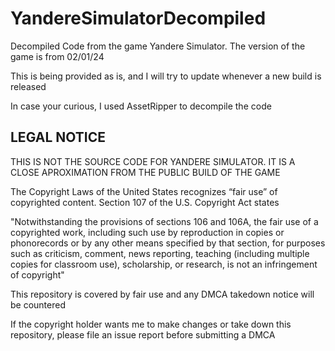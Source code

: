 # YandereSimulatorDecompiled

Decompiled Code from the game Yandere Simulator. The version of the game is from 02/01/24

This is being provided as is, and I will try to update whenever a new build is released

In case your curious, I used AssetRipper to decompile the code

## LEGAL NOTICE

THIS IS NOT THE SOURCE CODE FOR YANDERE SIMULATOR. IT IS A CLOSE APROXIMATION FROM THE PUBLIC BUILD OF THE GAME

The Copyright Laws of the United States recognizes “fair use” of copyrighted content. Section 107 of the U.S. Copyright Act states

"Notwithstanding the provisions of sections 106 and 106A, the fair use of a copyrighted work, including such use by reproduction in copies or phonorecords or by any other means specified by that section, for purposes such as criticism, comment, news reporting, teaching (including multiple copies for classroom use), scholarship, or research, is not an infringement of copyright"

This repository is covered by fair use and any DMCA takedown notice will be countered

If the copyright holder wants me to make changes or take down this repository, please file an issue report before submitting a DMCA
